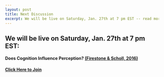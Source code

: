 ```yaml
---
layout: post
title: Next Discussion
excerpt: We will be live on Saturday, Jan. 27th at 7 pm EST -- read more for link to join
---
```


## We will be live on Saturday, Jan. 27th at 7 pm EST:

#### Does Cognition Influence Perception? [(Firestone & Scholl, 2016)](http://perception.yale.edu/papers/16-Firestone-Scholl-BBS.pdf)

#### [Click Here to Join](https://discord.gg/zmAAx2W)
